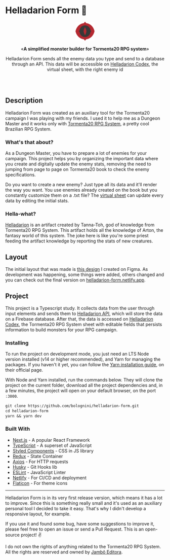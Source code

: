 # Helladarion Form 🐉

<p align="center"><img src="public/logo.png" alt="T20 Bestiary Logo" width="60"></p>
<p align="center">&laquo;<b>A simplified monster builder for Tormenta20 RPG system</b>&raquo;</p>
<p align="center">Helladarion Form sends all the enemy data you type and send to a database through an API. This data will be accessible on <a href='https://github.com/bolognini/helladarion-codex'>Helladarion Codex</a>, the virtual sheet, with the right enemy id</p>
<br />
<br />

## Description

Helladarion Form was created as an auxiliary tool for the Tormenta20 campaign I was playing with my friends. I used it to help me as a Dungeon Master and it works only with [Tormenta20 RPG System](https://tormentarpg.com.br/), a pretty cool Brazilian RPG System.
### What's that about?

As a Dungeon Master, you have to prepare a lot of enemies for your campaign. This project helps you by organizing the important data where you create and digitally update the enemy stats, removing the need to jumping from page to page on Tormenta20 book to check the enemy specifications.

Do you want to create a new enemy? Just type all its data and it'll render the way you want. You use enemies already created on the book but you constantly customize them on a .txt file? The [virtual sheet](https://github.com/bolognini/helladarion-codex) can update every data by editing the initial stats.

### Hella-what?

[Helladarion](https://tormenta.fandom.com/pt/wiki/Helladarion) is an artifact created by Tanna-Toh, god of knowledge from Tormenta20 RPG System. This artifact holds all the knowledge of Arton, the fantasy world of this system. The joke here is like you're some priest feeding the artifact knowledge by reporting the stats of new creatures.

## Layout

The initial layout that was made is [this design](https://www.figma.com/file/B2gEwGhJfC7xmEJqnZVsIG/Helladarion-Form) I created on Figma. As development was happening, some things were added, others changed and you can check out the final version on [helladarion-form.netlify.app](https://helladarion-form.netlify.app/).

## Project

This project is a Typescript study. It collects data from the user through input elements and sends them to [Helladarion API](https://github.com/bolognini/helladarion), which will store the data on a Firebase database. After that, the data is accessed on [Helladarion Codex](https://github.com/bolognini/helladarion-codex), the Tormenta20 RPG System sheet with editable fields that persists information to build monsters for your RPG campaign.

### Installing

To run the project on development mode, you just need an LTS Node version installed (v14 or higher recommended), and Yarn for managing the packages. If you haven't it yet, you can follow the [Yarn installation guide](https://classic.yarnpkg.com/pt-BR/docs/install/), on their official page.

With Node and Yarn installed, run the commands below. They will clone the project on the current folder, download all the project dependencies and, in a few minutes, the project will open on your default browser, on the port `:3000`.

```shell
git clone https://github.com/bolognini/helladarion-form.git
cd helladarion-form
yarn && yarn dev
```

### Built With

* [Next.js](https://nextjs.org/) - A popular React Framework
* [TypeScript](https://www.typescriptlang.org/) - A superset of JavaScript
* [Styled Components](https://styled-components.com/) - CSS in JS library
* [Redux](https://redux.js.org/) - State Container
* [Axios](https://github.com/axios/axios) - For HTTP requests
* [Husky](https://github.com/typicode/husky) - Git Hooks lib
* [ESLint](https://eslint.org/) - JavaScript Linter
* [Netlify](https://www.netlify.com/) - For CI/CD and deployment
* [Flaticon](https://www.flaticon.com/) - For theme icons

<hr />

Helladarion Form is in its very first release version, which means it has a lot to improve. Since this is something really small and it's used as an auxiliary personal tool I decided to take it easy. That's why I didn't develop a responsive layout, for example.

If you use it and found some bug, have some suggestions to improve it, please feel free to open an issue or send a Pull Request. This is an open-source project! ✌️

I do not own the rights of anything related to the Tormenta20 RPG System. All the rights are reserved and owned by [Jambô Editora](https://jamboeditora.com.br/).
